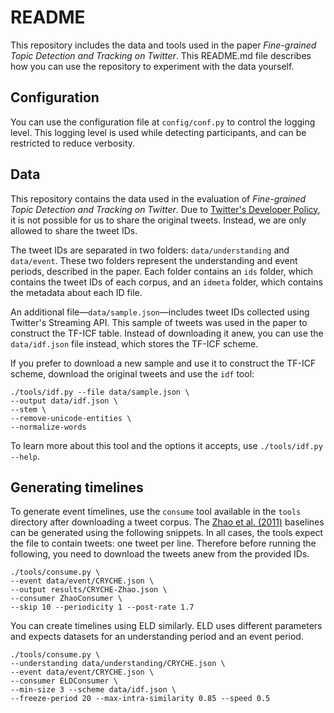 # README

This repository includes the data and tools used in the paper _Fine-grained Topic Detection and Tracking on Twitter_.
This README.md file describes how you can use the repository to experiment with the data yourself.

## Configuration

You can use the configuration file at `config/conf.py` to control the logging level.
This logging level is used while detecting participants, and can be restricted to reduce verbosity.

## Data

This repository contains the data used in the evaluation of _Fine-grained Topic Detection and Tracking on Twitter_.
Due to [Twitter's Developer Policy](https://developer.twitter.com/en/developer-terms/policy), it is not possible for us to share the original tweets.
Instead, we are only allowed to share the tweet IDs.

The tweet IDs are separated in two folders: `data/understanding` and `data/event`.
These two folders represent the understanding and event periods, described in the paper.
Each folder contains an `ids` folder, which contains the tweet IDs of each corpus, and an `idmeta` folder, which contains the metadata about each ID file.

An additional file—`data/sample.json`—includes tweet IDs collected using Twitter's Streaming API.
This sample of tweets was used in the paper to construct the TF-ICF table.
Instead of downloading it anew, you can use the `data/idf.json` file instead¸ which stores the TF-ICF scheme.

If you prefer to download a new sample and use it to construct the TF-ICF scheme, download the original tweets and use the `idf` tool:

    ./tools/idf.py --file data/sample.json \
    --output data/idf.json \
    --stem \
    --remove-unicode-entities \
    --normalize-words

To learn more about this tool and the options it accepts, use `./tools/idf.py --help`.

## Generating timelines

To generate event timelines, use the `consume` tool available in the `tools` directory after downloading a tweet corpus.
The [Zhao et al. (2011)](https://arxiv.org/abs/1106.4300) baselines can be generated using the following snippets.
In all cases, the tools expect the file to contain tweets: one tweet per line.
Therefore before running the following, you need to download the tweets anew from the provided IDs.

    ./tools/consume.py \
    --event data/event/CRYCHE.json \
    --output results/CRYCHE-Zhao.json \
    --consumer ZhaoConsumer \
    --skip 10 --periodicity 1 --post-rate 1.7

You can create timelines using ELD similarly.
ELD uses different parameters and expects datasets for an understanding period and an event period.

    ./tools/consume.py \
    --understanding data/understanding/CRYCHE.json \
    --event data/event/CRYCHE.json \
    --consumer ELDConsumer \
    --min-size 3 --scheme data/idf.json \
    --freeze-period 20 --max-intra-similarity 0.85 --speed 0.5
